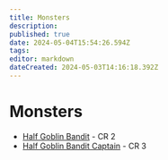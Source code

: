 ```yaml
---
title: Monsters
description: 
published: true
date: 2024-05-04T15:54:26.594Z
tags: 
editor: markdown
dateCreated: 2024-05-03T14:16:18.392Z
---
```


# Monsters

- [Half Goblin Bandit](/Monsters/HalfGoblinBandit) - CR 2
- [Half Goblin Bandit Captain](/Monsters/HalfGoblinBanditCaptain) - CR 3